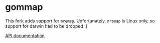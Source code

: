 gommap
======

This fork adds support for `mremap`.
Unfortunately, `mremap` is Linux only, so support for darwin had to be dropped :(

[API documentation](https://godoc.org/github.com/tfg13/gommap)
